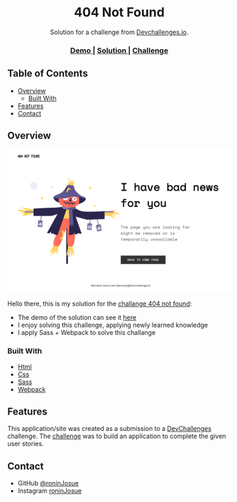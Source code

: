 
<!-- Please update value in the {}  -->


<h1 align="center">404 Not Found</h1>

<div align="center">
   Solution for a challenge from  <a href="http://devchallenges.io" target="_blank">Devchallenges.io</a>.
</div>

<div align="center">
  <h3>
    <a href="https://404-not-found-challange.netlify.app/">
      Demo
    </a>
    <span> | </span>
    <a href="https://devchallenges.io/solutions/kTi4rcynOBBioE9sFmnR">
      Solution
    </a>
    <span> | </span>
    <a href="https://devchallenges.io/challenges/wBunSb7FPrIepJZAg0sY">
      Challenge
    </a>
  </h3>
</div>

<!-- TABLE OF CONTENTS -->

## Table of Contents

- [Overview](#overview)
  - [Built With](#built-with)
- [Features](#features)
- [Contact](#contact)

<!-- OVERVIEW -->

## Overview

![screenshot](src/img/preview.png)

Hello there, this is my solution for the [challange 404 not found](https://devchallenges.io/challenges/wBunSb7FPrIepJZAg0sY):

- The demo of the solution can see it [here](https://404-not-found-challange.netlify.app/)
- I enjoy solving this challenge, applying newly learned knowledge
- I apply Sass + Webpack to solve this challange

### Built With

<!-- This section should list any major frameworks that you built your project using. Here are a few examples.-->

- [Html](https://www.w3.org/html/)
- [Css](https://www.w3.org/Style/CSS/)
- [Sass](https://sass-lang.com/)
- [Webpack](https://webpack.js.org/)

## Features

<!-- List the features of your application or follow the template. Don't share the figma file here :) -->

This application/site was created as a submission to a [DevChallenges](https://devchallenges.io/challenges) challenge. The [challenge](https://devchallenges.io/challenges/wBunSb7FPrIepJZAg0sY) was to build an application to complete the given user stories.


## Contact

- GitHub [@roninJosue](https://github.com/roninJosue)
- Instagram [roninJosue](https://www.instagram.com/roninjosue)

